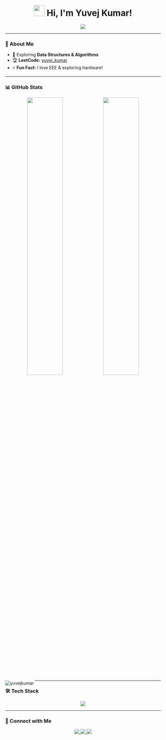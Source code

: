 <h1 align="center">
  <img src="https://media.giphy.com/media/hvRJCLFzcasrR4ia7z/giphy.gif" width="35"> Hi, I'm Yuvej Kumar!
</h1>

<p align="center">
  <img src="https://readme-typing-svg.herokuapp.com?font=Fira+Code&weight=600&size=22&pause=1000&color=36BCF7&center=true&vCenter=true&width=500&lines=A+Passionate+Software+Engineer;Love+to+Solve+Real-World+Problems;Always+Learning+New+Things!">
</p>

---

### 🚀 About Me
- 🌱 Exploring **Data Structures & Algorithms**  
- 🏆 **LeetCode:** [yuvej_kumar](https://leetcode.com/yuvej_kumar/)  
- ⚡ **Fun Fact:** I love EEE & exploring hardware!  

---

### 📊 GitHub Stats  
<p align="center">
  <img width="48%" src="https://github-readme-stats.vercel.app/api?username=yuvej-kumar&show_icons=true&theme=radical" />
  <img width="48%" src="https://github-readme-streak-stats.herokuapp.com/?user=yuvej-kumar&theme=radical" />
</p>

<p>
  <img align="left" src="https://github-readme-stats.vercel.app/api/top-langs?username=yuvejkumar&show_icons=true&locale=en&layout=compact" alt="yuvejkumar" />
</p>

---

  ### 🛠️ Tech Stack  
<p align="center">
  <img src="https://skillicons.dev/icons?i=python,java,html,vscode,arduino" />
</p>

---

### 🔗 Connect with Me  
<p align="center">
  <a href="https://leetcode.com/yuvej_kumar/">
    <img src="https://img.shields.io/badge/LeetCode-FFA116?style=flat&logo=leetcode" />
  </a>
  <a href="https://github.com/yuvejkumar">
    <img src="https://img.shields.io/badge/GitHub-181717?style=flat&logo=github" />
  </a>
  <a href="https://www.youtube.com/@yuvejkumar">
    <img src="https://img.shields.io/badge/YouTube-FF0000?style=flat&logo=youtube" />
  </a>
</p>
